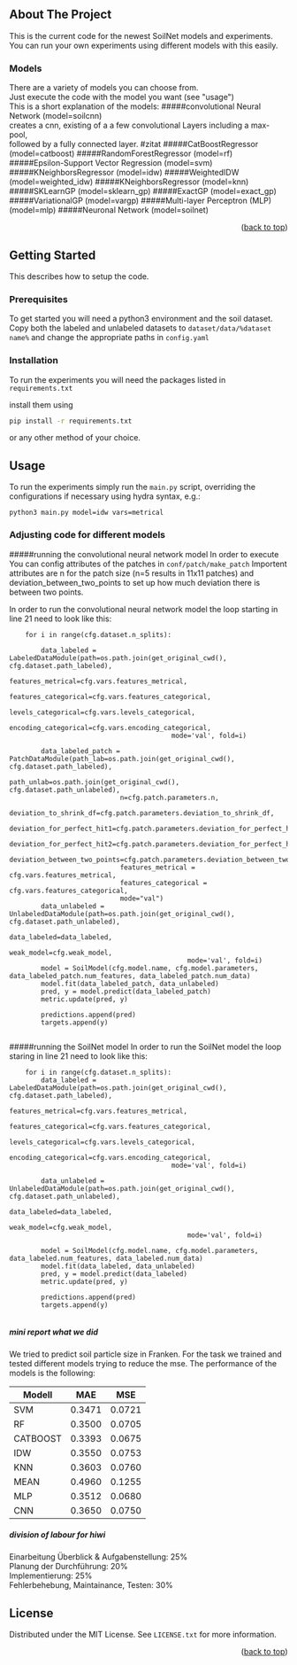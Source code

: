 <div id="top"></div>

<!-- ABOUT THE PROJECT -->
## About The Project

This is the current code for the newest SoilNet models and experiments.  
You can run your own experiments using different models with this easily.

### Models
There are a variety of models you can choose from.  
Just execute the code with the model you want (see "usage")  
This is a short explanation of the models:
#####convolutional Neural Network (model=soilcnn)  
creates a cnn, existing of a a few convolutional Layers including a max-pool,  
followed by a fully connected layer.  #zitat
#####CatBoostRegressor (model=catboost)
#####RandomForestRegressor (model=rf)
#####Epsilon-Support Vector Regression (model=svm)
#####KNeighborsRegressor (model=idw)
#####WeightedIDW (model=weighted_idw)
#####KNeighborsRegressor (model=knn)
#####SKLearnGP (model=sklearn_gp)
#####ExactGP (model=exact_gp)
#####VariationalGP (model=vargp)
#####Multi-layer Perceptron (MLP) (model=mlp)
#####Neuronal Network (model=soilnet)

<p align="right">(<a href="#top">back to top</a>)</p>


<!-- GETTING STARTED -->
## Getting Started

This describes how to setup the code.

### Prerequisites

To get started you will need a python3 environment and the soil dataset. Copy both the labeled and unlabeled datasets to `dataset/data/%dataset name%` and change the appropriate paths in `config.yaml`

### Installation

To run the experiments you will need the packages listed in `requirements.txt`

install them using
```sh
pip install -r requirements.txt
```
or any other method of your choice.



<!-- USAGE EXAMPLES -->
## Usage

To run the experiments simply run the `main.py` script, overriding the configurations if necessary using hydra syntax, e.g.:

```
python3 main.py model=idw vars=metrical
```

### Adjusting code for different models
#####running the convolutional neural network model
In order to execute 
You can config attributes of the patches in `conf/patch/make_patch`
Importent attributes are n for the patch size (n=5 results in 11x11 patches) and deviation_between_two_points to set up how much deviation there is between two points.

In order to run the convolutional neural network model the loop starting in line 21 need to look like this:
```
    for i in range(cfg.dataset.n_splits):

        data_labeled = LabeledDataModule(path=os.path.join(get_original_cwd(), cfg.dataset.path_labeled),
                                         features_metrical=cfg.vars.features_metrical,
                                         features_categorical=cfg.vars.features_categorical,
                                         levels_categorical=cfg.vars.levels_categorical,
                                         encoding_categorical=cfg.vars.encoding_categorical,
                                         mode='val', fold=i)

        data_labeled_patch = PatchDataModule(path_lab=os.path.join(get_original_cwd(), cfg.dataset.path_labeled),
                            path_unlab=os.path.join(get_original_cwd(), cfg.dataset.path_unlabeled),
                            n=cfg.patch.parameters.n,
                            deviation_to_shrink_df=cfg.patch.parameters.deviation_to_shrink_df,
                            deviation_for_perfect_hit1=cfg.patch.parameters.deviation_for_perfect_hit1,
                            deviation_for_perfect_hit2=cfg.patch.parameters.deviation_for_perfect_hit2,
                            deviation_between_two_points=cfg.patch.parameters.deviation_between_two_points,
                            features_metrical = cfg.vars.features_metrical,
                            features_categorical = cfg.vars.features_categorical,
                            mode="val")
        data_unlabeled = UnlabeledDataModule(path=os.path.join(get_original_cwd(), cfg.dataset.path_unlabeled),
                                             data_labeled=data_labeled,
                                             weak_model=cfg.weak_model,
                                             mode='val', fold=i)
        model = SoilModel(cfg.model.name, cfg.model.parameters, data_labeled_patch.num_features, data_labeled_patch.num_data)
        model.fit(data_labeled_patch, data_unlabeled)
        pred, y = model.predict(data_labeled_patch)
        metric.update(pred, y)

        predictions.append(pred)
        targets.append(y)
        
```
#####running the SoilNet model
In order to run the SoilNet model the loop staring in line 21 need to look like this:
```
    for i in range(cfg.dataset.n_splits):
        data_labeled = LabeledDataModule(path=os.path.join(get_original_cwd(), cfg.dataset.path_labeled),
                                         features_metrical=cfg.vars.features_metrical,
                                         features_categorical=cfg.vars.features_categorical,
                                         levels_categorical=cfg.vars.levels_categorical,
                                         encoding_categorical=cfg.vars.encoding_categorical,
                                         mode='val', fold=i)

        data_unlabeled = UnlabeledDataModule(path=os.path.join(get_original_cwd(), cfg.dataset.path_unlabeled),
                                             data_labeled=data_labeled,
                                             weak_model=cfg.weak_model,
                                             mode='val', fold=i)

        model = SoilModel(cfg.model.name, cfg.model.parameters, data_labeled.num_features, data_labeled.num_data)
        model.fit(data_labeled, data_unlabeled)
        pred, y = model.predict(data_labeled)
        metric.update(pred, y)

        predictions.append(pred)
        targets.append(y)
        
```


##### mini report what we did

We tried to predict soil particle size in Franken. 
For the task we trained and tested different models trying to reduce the mse.
The performance of the models is the following:

| Modell   | MAE    | MSE    |
| -------- | ------ | ------ |
| SVM      | 0.3471 | 0.0721 |
| RF       | 0.3500 | 0.0705 |
| CATBOOST | 0.3393 | 0.0675 |
| IDW      | 0.3550 | 0.0753 |
| KNN      | 0.3603 | 0.0760 |
| MEAN     | 0.4960 | 0.1255 |
| MLP      | 0.3512 | 0.0680 |
| CNN      | 0.3650 | 0.0750 |

##### division of labour for hiwi

Einarbeitung Überblick & Aufgabenstellung:
25% <br>
Planung der Durchführung:
20% <br>
Implementierung:
25% <br>
Fehlerbehebung, Maintainance, Testen:
30% <br>

<!-- LICENSE -->
## License

Distributed under the MIT License. See `LICENSE.txt` for more information.

<p align="right">(<a href="#top">back to top</a>)</p>


<!-- MARKDOWN LINKS & IMAGES -->
<!-- https://www.markdownguide.org/basic-syntax/#reference-style-links -->
[contributors-shield]: https://img.shields.io/github/contributors/github_username/repo_name.svg?style=for-the-badge
[contributors-url]: https://github.com/github_username/repo_name/graphs/contributors
[forks-shield]: https://img.shields.io/github/forks/github_username/repo_name.svg?style=for-the-badge
[forks-url]: https://github.com/github_username/repo_name/network/members
[stars-shield]: https://img.shields.io/github/stars/github_username/repo_name.svg?style=for-the-badge
[stars-url]: https://github.com/github_username/repo_name/stargazers
[issues-shield]: https://img.shields.io/github/issues/github_username/repo_name.svg?style=for-the-badge
[issues-url]: https://github.com/github_username/repo_name/issues
[license-shield]: https://img.shields.io/github/license/github_username/repo_name.svg?style=for-the-badge
[license-url]: https://github.com/github_username/repo_name/blob/master/LICENSE.txt
[linkedin-shield]: https://img.shields.io/badge/-LinkedIn-black.svg?style=for-the-badge&logo=linkedin&colorB=555
[linkedin-url]: https://linkedin.com/in/linkedin_username
[product-screenshot]: images/screenshot.png
